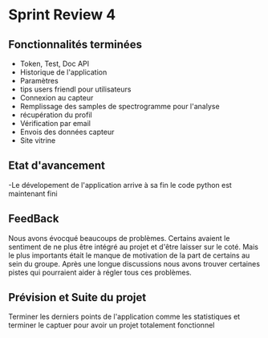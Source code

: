 
# Sprint Review  4

## Fonctionnalités terminées

- Token, Test, Doc API
- Historique de l'application
- Paramètres 
- tips users friendl pour utilisateurs
- Connexion au capteur 
- Remplissage des samples de spectrogramme pour l'analyse 
- récupération du profil
- Vérification par email
- Envois des données capteur
- Site vitrine

## Etat d'avancement

-Le dévelopement de l'application arrive à sa fin le code python est maintenant fini

## FeedBack

Nous avons évocqué beaucoups de problèmes. Certains avaient le sentiment de ne plus être intégré au projet et d'être laisser sur le coté.  Mais le plus importants était le manque de motivation de la part de certains au sein du groupe.
Après une longue discussions nous avons trouver certaines pistes qui pourraient aider à régler tous ces problèmes.

## Prévision et Suite du projet

Terminer les derniers points de l'application comme les statistiques et terminer le captuer pour avoir un projet totalement fonctionnel
